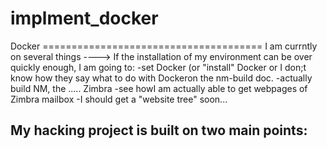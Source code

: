 # implment_docker
Docker ======================================
I am currntly on several things ----> If the installation of my environment can be over quickly enough, I am going to:
-set Docker (or "install" Docker or I don;t know how they say what to do with Dockeron the nm-build doc.
-actually build NM, the ..... Zimbra
-see howI am actually able to get webpages of Zimbra mailbox
-I should get a "website tree" soon...

My hacking project is built on two main points:
- 
